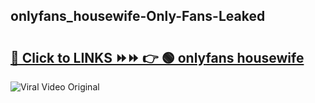 
 ## onlyfans_housewife-Only-Fans-Leaked

# <h2><a href="https://clipsfans.com/onlyfans_housewife&ref=git">🔗 Click to LINKS ⏩⏩ 👉 🟢 onlyfans housewife </a></h2>

<a href="https://clipsfans.com/onlyfans_housewife&ref=git" rel="nofollow" data-target="animated-image.originalLink"><img src="https://i.ibb.co.com/xMMVF88/686577567.gif" alt="Viral Video Original" style="max-width: 100%; display: inline-block;" data-target="animated-image.originalImage"></a>
